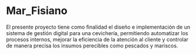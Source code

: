 # Mar_Fisiano
El presente proyecto tiene como finalidad el diseño e implementación de un sistema de gestión digital para una cevichería, permitiendo automatizar los procesos internos, mejorar la eficiencia de la atención al cliente y controlar de manera precisa los insumos perecibles como pescados y mariscos.
